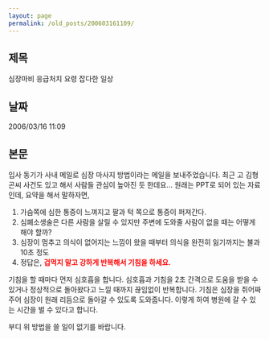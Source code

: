 ```yaml
---
layout: page
permalink: /old_posts/200603161109/
---
```


## 제목
심장마비 응급처치 요령 잡다한 일상

## 날짜
2006/03/16 11:09

## 본문
입사 동기가 사내 메일로 심장 마사지 방법이라는 메일을 보내주었습니다.
최근 고 김형곤씨 사건도 있고 해서 사람들 관심이 높아진 듯 한데요...
원래는 PPT로 되어 있는 자료인데, 요약을 해서 말하자면,

1. 가슴쪽에 심한 통증이 느껴지고 팔과 턱 쪽으로 통증이 퍼져간다.
2. 심폐소생술은 다른 사람을 살릴 수 있지만 주변에 도와줄 사람이 없을 때는 어떻게 해야 할까?
3. 심장이 멈추고 의식이 없어지는 느낌이 왔을 때부터 의식을 완전히 잃기까지는 불과 10초 정도
4. 정답은, <strong><span style="COLOR: #ff0000">겁먹지 말고 강하게 반복해서 기침을 하세요.</span></strong>

기침을 할 때마다 먼저 심호흡을 합니다. 심호흡과 기침을 2초 간격으로 도움을 받을 수 있거나 정상적으로 돌아왔다고 느낄 때까지 끊임없이 반복합니다. 기침은 심장을 쥐어짜주어 심장이 원래 리듬으로 돌아갈 수 있도록 도와줍니다. 이렇게 하여 병원에 갈 수 있는 시간을 벌 수 있다고 합니다.

부디 위 방법을 쓸 일이 없기를 바랍니다.